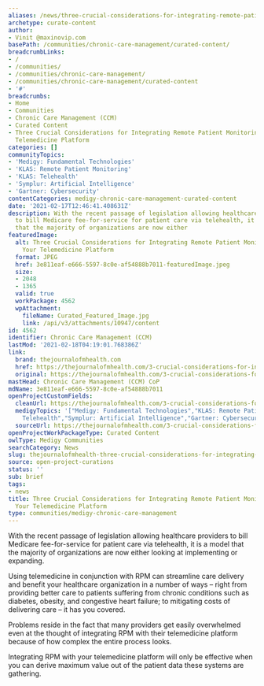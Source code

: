 ```yaml
---
aliases: /news/three-crucial-considerations-for-integrating-remote-patient-monitoring-with-your-telemedicine-platform
archetype: curate-content
author:
- Vinit @maxinovip.com
basePath: /communities/chronic-care-management/curated-content/
breadcrumbLinks:
- /
- /communities/
- /communities/chronic-care-management/
- /communities/chronic-care-management/curated-content
- '#'
breadcrumbs:
- Home
- Communities
- Chronic Care Management (CCM)
- Curated Content
- Three Crucial Considerations for Integrating Remote Patient Monitoring With Your
  Telemedicine Platform
categories: []
communityTopics:
- 'Medigy: Fundamental Technologies'
- 'KLAS: Remote Patient Monitoring'
- 'KLAS: Telehealth'
- 'Symplur: Artificial Intelligence'
- 'Gartner: Cybersecurity'
contentCategories: medigy-chronic-care-management-curated-content
date: '2021-02-17T12:46:41.408631Z'
description: With the recent passage of legislation allowing healthcare providers
  to bill Medicare fee-for-service for patient care via telehealth, it is a model
  that the majority of organizations are now either
featuredImage:
  alt: Three Crucial Considerations for Integrating Remote Patient Monitoring With
    Your Telemedicine Platform
  format: JPEG
  href: 3e811eaf-e666-5597-8c0e-af54888b7011-featuredImage.jpeg
  size:
  - 2048
  - 1365
  valid: true
  workPackage: 4562
  wpAttachment:
    fileName: Curated_Featured_Image.jpg
    link: /api/v3/attachments/10947/content
id: 4562
identifier: Chronic Care Management (CCM)
lastMod: '2021-02-18T04:19:01.768386Z'
link:
  brand: thejournalofmhealth.com
  href: https://thejournalofmhealth.com/3-crucial-considerations-for-integrating-remote-patient-monitoring-with-your-telemedicine-platform/
  original: https://thejournalofmhealth.com/3-crucial-considerations-for-integrating-remote-patient-monitoring-with-your-telemedicine-platform/
mastHead: Chronic Care Management (CCM) CoP
mdName: 3e811eaf-e666-5597-8c0e-af54888b7011
openProjectCustomFields:
  cleanUrl: https://thejournalofmhealth.com/3-crucial-considerations-for-integrating-remote-patient-monitoring-with-your-telemedicine-platform/
  medigyTopics: '["Medigy: Fundamental Technologies","KLAS: Remote Patient Monitoring","KLAS:
    Telehealth","Symplur: Artificial Intelligence","Gartner: Cybersecurity"]'
  sourceUrl: https://thejournalofmhealth.com/3-crucial-considerations-for-integrating-remote-patient-monitoring-with-your-telemedicine-platform/
openProjectWorkPackageType: Curated Content
owlType: Medigy Communities
searchCategory: News
slug: thejournalofmhealth-three-crucial-considerations-for-integrating-remote-patient-monitoring-with-your-telemedicine-platform
source: open-project-curations
status: ''
sub: brief
tags:
- news
title: Three Crucial Considerations for Integrating Remote Patient Monitoring With
  Your Telemedicine Platform
type: communities/medigy-chronic-care-management
---
```


<p>With the recent passage of legislation allowing healthcare providers to bill Medicare fee-for-service for patient care via telehealth, it is a model that the majority of organizations are now either looking at implementing or expanding.</p><p>Using telemedicine in conjunction with RPM can streamline care delivery and benefit your healthcare organization in a number of ways – right from providing better care to patients suffering from chronic conditions such as diabetes, obesity, and congestive heart failure; to mitigating costs of delivering care – it has you covered.</p><p>Problems reside in the fact that many providers get easily overwhelmed even at the thought of integrating RPM with their telemedicine platform because of how complex the entire process looks.</p><p>Integrating RPM with your telemedicine platform will only be effective when you can derive maximum value out of the patient data these systems are gathering.&nbsp;</p>